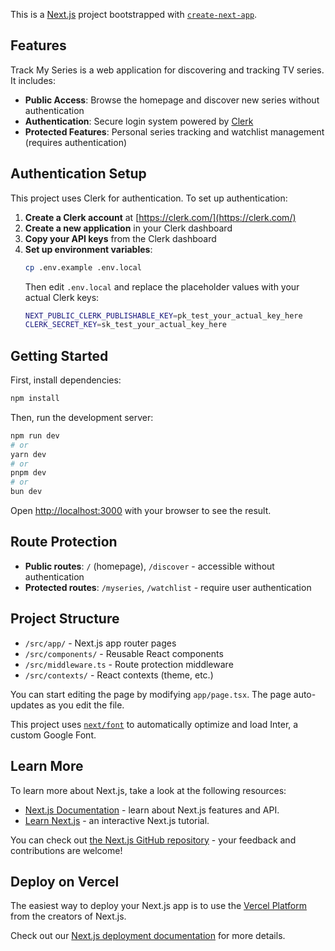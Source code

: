 This is a [Next.js](https://nextjs.org/) project bootstrapped with [`create-next-app`](https://github.com/vercel/next.js/tree/canary/packages/create-next-app).

## Features

Track My Series is a web application for discovering and tracking TV series. It includes:

- **Public Access**: Browse the homepage and discover new series without authentication
- **Authentication**: Secure login system powered by [Clerk](https://clerk.com/)
- **Protected Features**: Personal series tracking and watchlist management (requires authentication)

## Authentication Setup

This project uses Clerk for authentication. To set up authentication:

1. **Create a Clerk account** at [https://clerk.com/](https://clerk.com/)
2. **Create a new application** in your Clerk dashboard
3. **Copy your API keys** from the Clerk dashboard
4. **Set up environment variables**:
   ```bash
   cp .env.example .env.local
   ```
   Then edit `.env.local` and replace the placeholder values with your actual Clerk keys:
   ```bash
   NEXT_PUBLIC_CLERK_PUBLISHABLE_KEY=pk_test_your_actual_key_here
   CLERK_SECRET_KEY=sk_test_your_actual_key_here
   ```

## Getting Started

First, install dependencies:

```bash
npm install
```

Then, run the development server:

```bash
npm run dev
# or
yarn dev
# or
pnpm dev
# or
bun dev
```

Open [http://localhost:3000](http://localhost:3000) with your browser to see the result.

## Route Protection

- **Public routes**: `/` (homepage), `/discover` - accessible without authentication
- **Protected routes**: `/myseries`, `/watchlist` - require user authentication

## Project Structure

- `/src/app/` - Next.js app router pages
- `/src/components/` - Reusable React components
- `/src/middleware.ts` - Route protection middleware
- `/src/contexts/` - React contexts (theme, etc.)

You can start editing the page by modifying `app/page.tsx`. The page auto-updates as you edit the file.

This project uses [`next/font`](https://nextjs.org/docs/basic-features/font-optimization) to automatically optimize and load Inter, a custom Google Font.

## Learn More

To learn more about Next.js, take a look at the following resources:

- [Next.js Documentation](https://nextjs.org/docs) - learn about Next.js features and API.
- [Learn Next.js](https://nextjs.org/learn) - an interactive Next.js tutorial.

You can check out [the Next.js GitHub repository](https://github.com/vercel/next.js/) - your feedback and contributions are welcome!

## Deploy on Vercel

The easiest way to deploy your Next.js app is to use the [Vercel Platform](https://vercel.com/new?utm_medium=default-template&filter=next.js&utm_source=create-next-app&utm_campaign=create-next-app-readme) from the creators of Next.js.

Check out our [Next.js deployment documentation](https://nextjs.org/docs/deployment) for more details.
